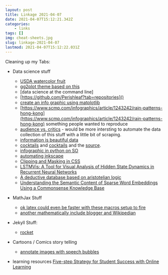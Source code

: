 ```yaml
---
layout: post
title: Linkage 2021-04-07
date: 2021-04-07T15:12:21.342Z
categories:
    - links
tags: []
img: cheat-sheets.jpg
slug: linkage-2021-04-07
lastmod: 2021-04-07T15:12:22.031Z
---
```


Cleaning up my Tabs:


- Data science stuff
    - [USDA watercolor fruit](https://usdawatercolors.nal.usda.gov/pom/home.xhtml) 
    - [gg2plot theme based on this](https://www.garrickadenbuie.com/project/ggpomological/)
    - [data science at the command line]
    - [https://github.com/Perishleaf?tab=repositories]()
    - [create an info graphic using matplotlib](https://towardsdatascience.com/create-an-infographic-using-matplotlib-3fbb546c1628)
    - [https://www.scmp.com/infographics/article/1243242/rain-patterns-hong-kong](https://www.scmp.com/infographics/article/1243242/rain-patterns-hong-kong) something people wanted to reproduce
    - [audience vs. critics](https://informationisbeautiful.net/visualizations/star-wars-last-jedi-one-of-the-biggest-rotten-tomatoes-audience-vs-critics-score-splits-ever/) - would be more intersting to automate the data collection of this stuff with a little bit of scraping.
    - [ information is beautiful data](https://informationisbeautiful.net/data/)
    - [cocktails](https://www.pinterest.cl/pin/39265827970614819/) and [cocktails](https://www.informationisbeautiful.net/visualizations/cocktails-interactive/) and the [source](https://www.flickr.com/photos/fabiorex/page3).
    - [infographic in python on SO](https://stackoverflow.com/questions/1661565/creating-an-infographic-in-python)
    - [automating inkscape](https://www.techrepublic.com/blog/linux-and-open-source/four-ways-to-generate-or-process-inkscape-vector-graphics-automatically/)
    - [Clipping and Masking in CSS](https://css-tricks.com/clipping-masking-css/)
    - [LSTMVis: A Tool for Visual Analysis of Hidden State Dynamics in Recurrent Neural Networks](https://arxiv.org/pdf/1606.07461.pdf)
    - [A deductive database based on aristotelian logic](https://www.sciencedirect.com/science/article/pii/S0747717189800306)
    - [Understanding the Semantic Content of Sparse Word Embeddings Using a Commonsense Knowledge Base](https://www.cs.ou.edu/~diochnos/research/publications/bbdt-aaai-20.pdf)
- MathJax Stuff
    - [ok latex could even be faster with these macros setup to fire](https://castel.dev/)
    - [another mathematically include blogger and Wikipedian](https://11011110.github.io/blog/2019/10/17/mathjax-3-jekyll.html)

- Jekyll Stuff:
    - [rocket](https://talk.jekyllrb.com/t/plugin-a-new-powerful-jekyll-plugin-for-everyone/4456)


- Cartoons / Comics story telling
    - [annotate images with speech bubbles](https://comicbubbles.com/my-bubbles) 

- learning resources
    [Five-step Strategy for Student Success with Online Learning](https://onlinelearninginsights.wordpress.com/2012/09/28/five-step-strategy-for-student-success-with-online-learning/)